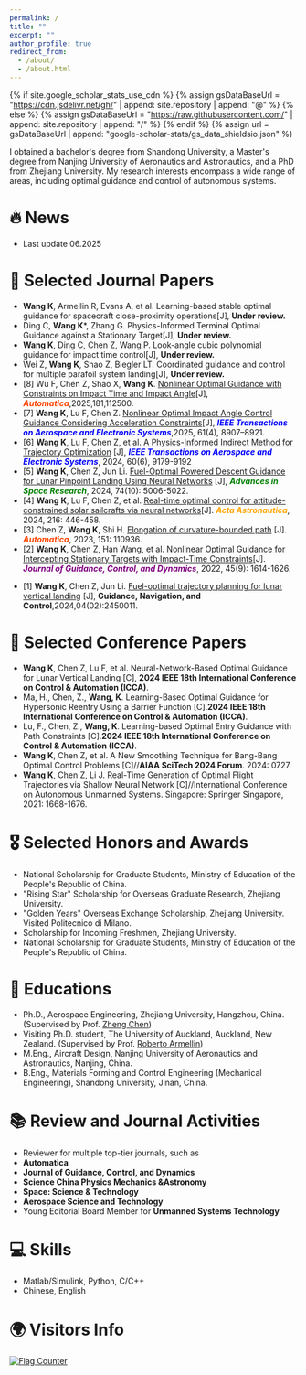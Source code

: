 ```yaml
---
permalink: /
title: ""
excerpt: ""
author_profile: true
redirect_from: 
  - /about/
  - /about.html
---
```


{% if site.google_scholar_stats_use_cdn %}
{% assign gsDataBaseUrl = "https://cdn.jsdelivr.net/gh/" | append: site.repository | append: "@" %}
{% else %}
{% assign gsDataBaseUrl = "https://raw.githubusercontent.com/" | append: site.repository | append: "/" %}
{% endif %}
{% assign url = gsDataBaseUrl | append: "google-scholar-stats/gs_data_shieldsio.json" %}

<span class='anchor' id='about-me'></span>
I obtained a bachelor's degree from Shandong University, a Master's degree from Nanjing University of Aeronautics and Astronautics, and a PhD from Zhejiang University. My research interests encompass a wide range of areas, including optimal guidance and control of autonomous systems. 

# 🔥 News
- Last update 06.2025

# 📝 Selected Journal Papers
- **Wang K**, Armellin R, Evans A, et al. Learning-based stable optimal guidance for spacecraft close-proximity operations[J], **Under review.**
- Ding C, **Wang K***, Zhang G. Physics-Informed Terminal Optimal Guidance against a Stationary Target[J], **Under review.**
- **Wang K**, Ding C, Chen Z, Wang P. Look-angle cubic polynomial guidance for impact time control[J], **Under review.**
- Wei Z, **Wang K**, Shao Z, Biegler LT.  Coordinated guidance and control for multiple parafoil system landing[J], **Under review.**
- [8] Wu F, Chen Z, Shao X, **Wang K**. [Nonlinear Optimal Guidance with Constraints on Impact Time and Impact
Angle](https://doi.org/10.1016/j.automatica.2025.112500)[J], <span style="color:#FF4500;"><em><strong>Automatica</strong></em></span>,2025,181,112500.
- [7] **Wang K**, Lu F, Chen Z. [Nonlinear Optimal Impact Angle Control Guidance Considering Acceleration Constraints](https://ieeexplore.ieee.org/document/10926912/)[J], <span style="color:blue;"><em><strong>IEEE Transactions on Aerospace and Electronic Systems</strong></em></span>,2025, 61(4), 8907–8921.
- [6] **Wang K**, Lu F, Chen Z, et al. [A Physics-Informed Indirect Method for Trajectory Optimization](https://ieeexplore.ieee.org/document/10623330/) [J], <span style="color:blue;"><em><strong>IEEE Transactions on Aerospace and Electronic Systems</strong></em></span>, 2024, 60(6), 9179-9192
- [5] **Wang K**, Chen Z, Jun Li. [Fuel-Optimal Powered Descent Guidance for Lunar Pinpoint Landing Using Neural Networks](https://linkinghub.elsevier.com/retrieve/pii/S0273117724007154) [J], <span style="color:green;"><em><strong>Advances in Space Research</strong></em></span>, 2024, 74(10): 5006-5022.
- [4] **Wang K**, Lu F, Chen Z, et al. [Real-time optimal control for attitude-constrained solar sailcrafts via neural networks](https://linkinghub.elsevier.com/retrieve/pii/S0094576524000341)[J]. <span style="color:orange;"><em><strong>Acta Astronautica</strong></em></span>, 2024, 216: 446-458.
- [3] Chen Z, **Wang K**, Shi H. [Elongation of curvature-bounded path](https://linkinghub.elsevier.com/retrieve/pii/S0005109823000869) [J]. <span style="color:#FF4500;"><em><strong>Automatica</strong></em></span>, 2023, 151: 110936.
- [2] **Wang K**, Chen Z, Han Wang, et al. [Nonlinear Optimal Guidance for Intercepting Stationary Targets with Impact-Time Constraints](https://arc.aiaa.org/doi/10.2514/1.G006666)[J]. <span style="color:purple;"><em><strong>Journal of Guidance, Control, and Dynamics</strong></em></span>, 2022, 45(9): 1614-1626.
<!---- [2] **Wang K**, Du X, Chen Z, et al. [Nonlinear Optimal Guidance Method with Constraints on Overload and Impact Time](https://www.sys-ele.com/CN/10.12305/j.issn.1001-506X.2024.02.28) [J], **Systems Engineering and Electronics**, 2024, 46(2): 649-657. (In Chinese)-->
- [1] **Wang K**, Chen Z, Jun Li. [Fuel-optimal trajectory planning for lunar vertical landing](https://www.worldscientific.com/doi/10.1142/S2737480724500110) [J], **Guidance, Navigation, and Control**,2024,04(02):2450011.

# 📝 Selected Conference Papers
- **Wang K**, Chen Z, Lu F, et al. Neural-Network-Based Optimal Guidance for Lunar Vertical Landing [C], **2024 IEEE 18th International Conference on Control & Automation (ICCA)**.
- Ma, H., Chen, Z., **Wang, K**. Learning-Based Optimal Guidance for Hypersonic Reentry Using a Barrier Function [C].**2024 IEEE 18th International Conference on Control & Automation (ICCA)**.
- Lu, F., Chen, Z., **Wang, K**. Learning-based Optimal Entry Guidance with Path Constraints [C].**2024 IEEE 18th International Conference on Control & Automation (ICCA)**.
- **Wang K**, Chen Z, et al. A New Smoothing Technique for Bang-Bang Optimal Control Problems [C]//**AIAA SciTech 2024 Forum**. 2024: 0727. 
- **Wang K**, Chen Z, Li J. Real-Time Generation of Optimal Flight Trajectories via Shallow Neural Network [C]//International Conference on Autonomous Unmanned Systems. Singapore: Springer Singapore, 2021: 1668-1676.

# 🎖 Selected Honors and Awards
<!--- China Space Foundation Scholarship, Zhejiang University. -->
- National Scholarship for Graduate Students, Ministry of Education of the People's Republic of China. 
- "Rising Star" Scholarship for Overseas Graduate Research, Zhejiang University. 
- "Golden Years" Overseas Exchange Scholarship, Zhejiang University. Visited Politecnico di Milano.
- Scholarship for Incoming Freshmen, Zhejiang University. 
- National Scholarship for Graduate Students, Ministry of Education of the People's Republic of China. 
<!--- "ZHZ" Scholarship, Beijing Zhonghangzhi Co., and Nanjing University of Aeronautics and Astronautics. -->

# 📖 Educations
- Ph.D., Aerospace Engineering, Zhejiang University, Hangzhou, China. (Supervised by Prof. [Zheng Chen](https://person.zju.edu.cn/0019048))
- Visiting Ph.D. student, The University of Auckland, Auckland, New Zealand. (Supervised by Prof. [Roberto Armellin](https://profiles.auckland.ac.nz/roberto-armellin))
- M.Eng., Aircraft Design, Nanjing University of Aeronautics and Astronautics, Nanjing, China.
- B.Eng., Materials Forming and Control Engineering (Mechanical Engineering), Shandong University, Jinan, China.

# 📚 Review and Journal Activities
- Reviewer for multiple top-tier journals, such as
- **Automatica**
- **Journal of Guidance, Control, and Dynamics**
- **Science China Physics Mechanics &Astronomy**
- **Space: Science & Technology**
- **Aerospace Science and Technology**
- Young Editorial Board Member for **Unmanned Systems Technology**

# 💻 Skills
- Matlab/Simulink, Python, C/C++
- Chinese, English
  
# 🌍 Visitors Info
 <a href="https://info.flagcounter.com/LJvB"><img src="https://s01.flagcounter.com/count2/LJvB/bg_FFFFFF/txt_000000/border_CCCCCC/columns_2/maxflags_10/viewers_0/labels_0/pageviews_1/flags_0/percent_0/" alt="Flag Counter" border="0"></a>

